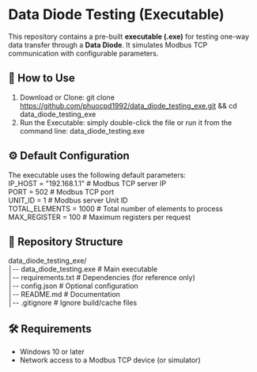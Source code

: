 # Data Diode Testing (Executable)

This repository contains a pre-built **executable (.exe)** for testing one-way data transfer through a **Data Diode**. It simulates Modbus TCP communication with configurable parameters.

## 🚀 How to Use
1. Download or Clone: git clone https://github.com/phuocpd1992/data_diode_testing_exe.git && cd data_diode_testing_exe  
2. Run the Executable: simply double-click the file or run it from the command line: data_diode_testing.exe

## ⚙️ Default Configuration
The executable uses the following default parameters:  
IP_HOST = "192.168.1.1"   # Modbus TCP server IP  
PORT = 502                # Modbus TCP port  
UNIT_ID = 1               # Modbus server Unit ID  
TOTAL_ELEMENTS = 1000     # Total number of elements to process  
MAX_REGISTER = 100        # Maximum registers per request  

## 📂 Repository Structure
data_diode_testing_exe/  
│-- data_diode_testing.exe   # Main executable  
│-- requirements.txt         # Dependencies (for reference only)  
│-- config.json              # Optional configuration  
│-- README.md                # Documentation  
│-- .gitignore               # Ignore build/cache files  

## 🛠️ Requirements
- Windows 10 or later  
- Network access to a Modbus TCP device (or simulator)
